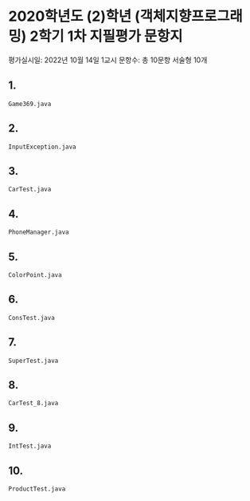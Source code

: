 # 2020학년도 (2)학년 (객체지향프로그래밍) 2학기 1차 지필평가 문항지

평가실시일: 2022년 10월 14일 1교시
문항수: 총 10문항 서술형 10개

## 1.

`Game369.java`

## 2.

`InputException.java`

## 3.

`CarTest.java`

## 4.

`PhoneManager.java`

## 5.

`ColorPoint.java`

## 6.

`ConsTest.java`

## 7.

`SuperTest.java`

## 8.

`CarTest_8.java`

## 9.

`IntTest.java`

## 10.

`ProductTest.java`
